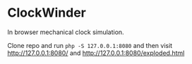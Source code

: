 # ClockWinder
In browser mechanical clock simulation.

Clone repo and run `php -S 127.0.0.1:8080` and then visit http://127.0.0.1:8080/ and http://127.0.0.1:8080/exploded.html
